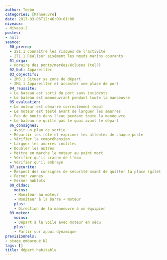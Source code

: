 ```yaml
---
author: Teebo
categories: [Manoeuvre]
date: 2017-03-06T12:46:09+01:00
niveaux:
- Niveau-2
postes:
- null
seance:
  00_prereq:
  - 2S1.1 Connaître les risques de l’activité
  - 2T1.1 Réaliser aisément les nœuds marins courants
  01_orga:
  - Horaire des ponts/marées/écluses (tel?)
  02_but: Appareiller
  03_objectifs:
  - 2M3.1 Situer sa zone de départ
  - 2M4.1 Appareiller et accoster une place de port
  04_reussite:
  - Le bateau est sorti du port sans incidents
  - Le bateau est manoeuvrant pendant toute la manoeuvre
  05_evaluation:
  - Le moteur est démarré correctement (eau)
  - Le moteur est testé avant de larguer les amarres
  - Pas de bouts dans l'eau pendant toute la manoeuvre
  - Le bateau ne quitte pas le quai avant le départ
  06_consignes:
  - Avoir un plan de sortie
  - Répartir les rôle et exprimer les attentes de chaque poste
  - Vérifier la compréhension
  - Larguer les amarres inutiles
  - Doubler les autres
  - Mettre en marche le moteur au point mort
  - Vérifier qu'il crache de l'eau
  - Vérifier qu'il embraye
  07_securite:
  - Respect des consignes de sécurité avant de quitter la place (gilet)
  - Fermer vannes
  - Fermer hublots
  08_didac:
    moins:
    - Moniteur au moteur
    - Moniteur à la barre + moteur
    plus:
    - Direction de la manoeuvre à un équipier
  09_meteo:
    moins:
    - Départ à la voile avec moteur en sécu
    plus:
    - Partir sur appui dynamique
previsionnels:
- stage embarqué N2
tags: []
title: départ habitable
---
```

